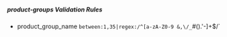 ##### product-groups Validation Rules

- product_group_name
	`between:1,35|regex:/^[a-zA-Z0-9 &,\/_`#().\'-]+$/`
